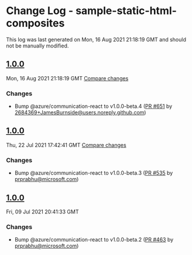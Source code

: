 # Change Log - sample-static-html-composites

This log was last generated on Mon, 16 Aug 2021 21:18:19 GMT and should not be manually modified.

<!-- Start content -->

## [1.0.0](https://github.com/azure/communication-ui-library/tree/sample-static-html-composites_v1.0.0)

Mon, 16 Aug 2021 21:18:19 GMT 
[Compare changes](https://github.com/azure/communication-ui-library/compare/sample-static-html-composites_v1.0.0..sample-static-html-composites_v1.0.0)

### Changes

- Bump @azure/communication-react to v1.0.0-beta.4 ([PR #651](https://github.com/azure/communication-ui-library/pull/651) by 2684369+JamesBurnside@users.noreply.github.com)

## [1.0.0](https://github.com/azure/communication-ui-library/tree/sample-static-html-composites_v1.0.0)

Thu, 22 Jul 2021 17:42:41 GMT 
[Compare changes](https://github.com/azure/communication-ui-library/compare/sample-static-html-composites_v1.0.0..sample-static-html-composites_v1.0.0)

### Changes

- Bump @azure/communication-react to v1.0.0-beta.3 ([PR #535](https://github.com/azure/communication-ui-library/pull/535) by prprabhu@microsoft.com)

## [1.0.0](https://github.com/azure/communication-ui-library/tree/sample-static-html-composites_v1.0.0)

Fri, 09 Jul 2021 20:41:33 GMT

### Changes

- Bump @azure/communication-react to v1.0.0-beta.2 ([PR #463](https://github.com/azure/communication-ui-library/pull/463) by prprabhu@microsoft.com)

